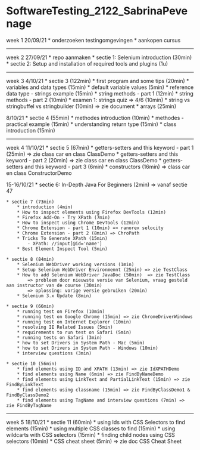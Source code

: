 # SoftwareTesting_2122_SabrinaPevenage

week 1
20/09/21
    * onderzoeken testingomgevingen 
    * aankopen cursus 

-----------------------------------------------------------------------------------------------

week 2
27/09/21
    * repo aanmaken
    * sectie 1: Selenium introduction (30min)
    * sectie 2: Setup and installation of required tools and plugins (1u)

-----------------------------------------------------------------------------------------------

week 3
4/10/21
    * sectie 3 (122min)
        * first program and some tips (20min)
        * variables and data types (15min)
        * default variable values (5min)
        * reference data type - strings example (15min)
        * string methods - part 1 (12min)
        * string methods - part 2 (10min)
        * examen 1: strings quiz => 4/6 (10min)
        * string vs stringbuffel vs stringbuilder (10min) => zie document
        * arrays (25min)

8/10/21
    * sectie 4 (55min)
        * methodes introduction (10min)
        * methodes - practical example (15min)
        * understanding return type (15min)
        * class introduction (15min)

-----------------------------------------------------------------------------------------------

week 4
11/10/21
    * sectie 5 (67min)
        * getters-setters and this keyword - part 1 (25min) => zie class car en class ClassDemo
        * getters-setters and this keyword - part 2 (20min) => zie class car en class ClassDemo
        * getters-setters and this keyword - part 3 (6min)
        * constructors (16min) => class car en class ConstructorDemo

15-16/10/21
    * sectie 6: In-Depth Java For Beginners (2min) => vanaf sectie 47 

    * sectie 7 (73min)
        * introduction (4min)
        * How to inspect elements using Firefox DevTools (12min)
        * Firefox Add-On - Try XPath (7min)
        * How to inspect using Chrome DevTools (12min) 
        * Chrome Extension - part 1 (10min) => ranorex selocity
        * Chrome Extension - part 2 (8min) => ChroPath
        * Tricks To Generate XPath (15min)
            - XPath: //input[@id='name']
        * Best Element Inspect Tool (5min)
    
    * sectie 8 (84min)
        * Selenium WebDriver working versions (1min)  
        * Setup Selenium WebDriver Environmennt (25min) => zie TestClass
        * How to add Selenium WebDriver JavaDoc (50min)  => zie TestClass
            => probleem door nieuwste versie van Selenium, vraag gesteld aan instructor van de course (30min)
            => oplossing: vorige versie gebruiken (20min)
        * Selenium 3.x Update (8min)
    
    * sectie 9 (66min)
        * running test on Firefox (10min)
        * running test on Google Chrome (15min) => zie ChromeDriverWindows
        * running test on Internet Explorer (10min)
        * resolving IE Related Issues (5min)
        * requirements to run test on Safari (5min)
        * running tests on Safari (3min)
        * how to set Drivers in System Path - Mac (5min)
        * how to set Drivers in System Path - Windows (10min)
        * interview questions (3min)
    
    * sectie 10 (56min)
        * find elements using ID and XPATH (13min) => zie IdXPATHDemo
        * find elements using Name (6min) => zie FindByNameDemo
        * find elements using LinkText and PartialLinkText (15min) => zie FindByLinkText
        * find elements using classname (15min) => zie FindByClassDemo1 & FindByClassDemo2
        * find elements using TagName and interview questions (7min) => zie FindByTagName

-----------------------------------------------------------------------------------------------
week  5
18/10/21
    * sectie 11 (60min)
        * using Ids with CSS Selectors to find elements (15min)
        * using multiple CSS classes to find (15min)
        * using wildcarts with CSS selectors (15min)
        * finding child nodes using CSS selectors (10min)
        * CSS cheat sheet (5min) => zie doc CSS Cheat Sheet
